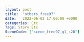 ```yaml
---
layout: post
title:  "others_free97"
date:   2022-06-02 17:00:00 +0000
categories: Etc
Tags: Story Etc
SceneCode: ["scene_free97_q1_s20"]
---
```

